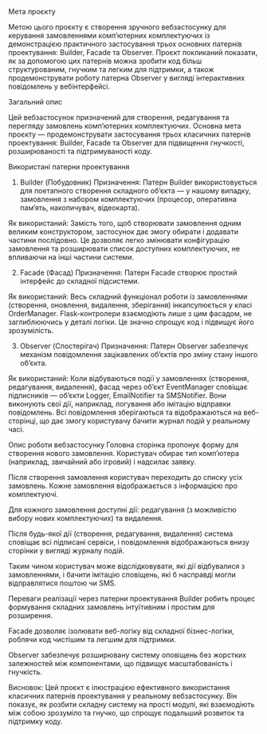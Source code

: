 Мета проєкту

Метою цього проєкту є створення зручного вебзастосунку для керування замовленнями комп’ютерних комплектуючих із демонстрацією практичного застосування трьох основних патернів проектування: Builder, Facade та Observer. Проєкт покликаний показати, як за допомогою цих патернів можна зробити код більш структурованим, гнучким та легким для підтримки, а також продемонструвати роботу патерна Observer у вигляді інтерактивних повідомлень у вебінтерфейсі.

Загальний опис

Цей вебзастосунок призначений для створення, редагування та перегляду замовлень комп’ютерних комплектуючих. Основна мета проєкту — продемонструвати застосування трьох класичних патернів проектування: Builder, Facade та Observer для підвищення гнучкості, розширюваності та підтримуваності коду.

Використані патерни проектування
1. Builder (Побудовник)
Призначення: Патерн Builder використовується для поетапного створення складного об’єкта — у нашому випадку, замовлення з набором комплектуючих (процесор, оперативна пам’ять, накопичувач, відеокарта).

Як використаний:
Замість того, щоб створювати замовлення одним великим конструктором, застосунок дає змогу обирати і додавати частини послідовно. Це дозволяє легко змінювати конфігурацію замовлення та розширювати список доступних комплектуючих, не впливаючи на інші частини системи.

2. Facade (Фасад)
Призначення: Патерн Facade створює простий інтерфейс до складної підсистеми.

Як використаний:
Весь складний функціонал роботи із замовленнями (створення, оновлення, видалення, зберігання) інкапсулюється у класі OrderManager. Flask-контролери взаємодіють лише з цим фасадом, не заглиблюючись у деталі логіки. Це значно спрощує код і підвищує його зрозумілість.

3. Observer (Спостерігач)
Призначення: Патерн Observer забезпечує механізм повідомлення зацікавлених об’єктів про зміну стану іншого об’єкта.

Як використаний:
Коли відбуваються події у замовленнях (створення, редагування, видалення), фасад через об’єкт EventManager сповіщає підписників — об’єкти Logger, EmailNotifier та SMSNotifier. Вони виконують свої дії, наприклад, логування або імітацію відправки повідомлень. Всі повідомлення зберігаються та відображаються на веб-сторінці, що дає змогу користувачу бачити журнал подій у реальному часі.

Опис роботи вебзастосунку
Головна сторінка пропонує форму для створення нового замовлення. Користувач обирає тип комп’ютера (наприклад, звичайний або ігровий) і надсилає заявку.

Після створення замовлення користувач переходить до списку усіх замовлень. Кожне замовлення відображається з інформацією про комплектуючі.

Для кожного замовлення доступні дії: редагування (з можливістю вибору нових комплектуючих) та видалення.

Після будь-якої дії (створення, редагування, видалення) система сповіщає всі підписані сервіси, і повідомлення відображаються внизу сторінки у вигляді журналу подій.

Таким чином користувач може відслідковувати, які дії відбувалися з замовленнями, і бачити імітацію сповіщень, які б насправді могли відправлятися поштою чи SMS.

Переваги реалізації через патерни проектування
Builder робить процес формування складних замовлень інтуїтивним і простим для розширення.

Facade дозволяє ізолювати веб-логіку від складної бізнес-логіки, роблячи код чистішим та легшим для підтримки.

Observer забезпечує розширювану систему оповіщень без жорстких залежностей між компонентами, що підвищує масштабованість і гнучкість.

Висновок:
Цей проєкт є ілюстрацією ефективного використання класичних патернів проектування у реальному вебзастосунку. Він показує, як розбити складну систему на прості модулі, які взаємодіють між собою зрозуміло та гнучко, що спрощує подальший розвиток та підтримку коду.
